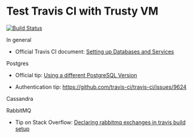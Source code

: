 # Test Travis CI with Trusty VM

[![Build Status](https://travis-ci.org/William-Yeh/test-travisci-trusty.svg?branch=master)](https://travis-ci.org/William-Yeh/test-travisci-trusty)

In general

 - Official Travis CI document: [Setting up Databases and Services](https://docs.travis-ci.com/user/database-setup/)


Postgres

 - Official tip: [Using a different PostgreSQL Version](https://docs.travis-ci.com/user/database-setup/#using-a-different-postgresql-version)

 - Authentication tip: https://github.com/travis-ci/travis-ci/issues/9624

Cassandra

RabbitMQ 

 - Tip on Stack Overflow: [Declaring rabbitmq exchanges in travis build setup](https://stackoverflow.com/q/52107517/714426)
